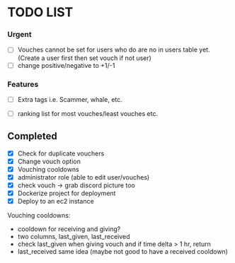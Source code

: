 # TODO LIST

### Urgent
- [ ] Vouches cannot be set for users who do are no in users table yet. (Create a user first then set vouch if not user)
- [ ] change positive/negative to +1/-1

### Features
- [ ] Extra tags i.e. Scammer, whale, etc.
- [ ] ranking list for most vouches/least vouches etc.


## Completed
- [x] Check for duplicate vouchers
- [x] Change vouch option
- [x] Vouching cooldowns
- [x] administrator role (able to edit user/vouches)
- [x] check vouch -> grab discord picture too
- [x] Dockerize project for deployment
- [x] Deploy to an ec2 instance

Vouching cooldowns:
- cooldown for receiving and giving?
- two columns, last_given, last_received
- check last_given when giving vouch and if time delta > 1 hr, return
- last_received same idea (maybe not good to have a received cooldown)
